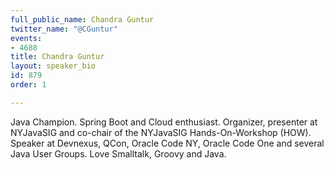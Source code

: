 ```yaml
---
full_public_name: Chandra Guntur
twitter_name: "@CGuntur"
events:
- 4688
title: Chandra Guntur
layout: speaker_bio
id: 879
order: 1

---
```

Java Champion. Spring Boot and Cloud enthusiast. Organizer, presenter at NYJavaSIG and co-chair of the NYJavaSIG Hands-On-Workshop (HOW). Speaker at Devnexus, QCon, Oracle Code NY, Oracle Code One and several Java User Groups. Love Smalltalk, Groovy and Java. 